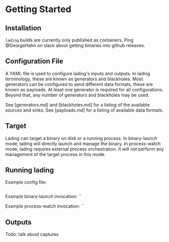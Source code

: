 # Getting Started

## Installation

`lading` builds are currently only published as containers. Ping @GeorgeHahn on slack about getting binaries into github releases.

## Configuration File

A YAML file is used to configure lading's inputs and outputs. In lading terminology, these are known as generators and blackholes. Most generators can be configured to send different data formats, these are known as payloads. At least one generator is required for all configurations. Beyond that, any number of generators and blackholes may be used.

See [generators.md] and [blackholes.md] for a listing of the available sources and sinks. See [payloads.md] for a listing of available data formats.

## Target

Lading can target a binary on disk or a running process. In binary-launch mode, lading will directly launch and manage the binary. In process-watch mode, lading requires external process orchestration. It will not perform any management of the target process in this mode.

## Running lading

Example config file:
```yaml
```

Example binary-launch invocation:
``

Example process-watch invocation:
``

## Outputs

Todo: talk about captures
